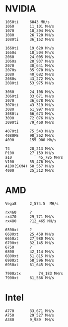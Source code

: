 # NVIDIA
`1050ti		6043 MH/s`<br>
`1060		11_101 MH/s`<br>
`1070		18_394 MH/s`<br>
`1080		26_720 MH/s`<br>
`1080ti		36_152 MH/s`<br>

`1660ti		19_620 Mh/s`<br>
`1660s		18_504 Mh/s`<br>
`2060		24_005 MH/s`<br>
`2060s		28_937 MH/s`<br>
`2070		30_641 MH/s`<br>
`2070s		35_970 MH/s`<br>
`2080		40_682 MH/s`<br>
`2080s		43_272 MH/s`<br>
`2080ti		53_975 MH/s`<br>

`3060		24_108 MH/s`<br>
`3060ti		33_671 MH/s`<br>
`3070		36_678 MH/s`<br>
`3070ti		43_319 MH/s`<br>
`3080		61_997 MH/s`<br>
`3080ti		66_673 MH/s`<br>
`3090		72_076 MH/s`<br>
`3090ti		79_460 MH/s`<br>

`4070ti		75_543 MH/s`<br>
`4080FE		98_262 MH/s`<br>
`4090		155_900 Mh/s`<br>

`T4			20_213 MH/s`<br>
`P100		27_159 MH/s`<br>
`a10			45_785 MH/s`<br>
`V100		55_476 MH/s`<br>
`A100(SXM4)	68_557 MH/s`<br>
`4000		25_312 MH/s`<br>



# AMD
`Vega8		2_574.5	 MH/s`<br>

`rx460		?`<br>
`rx470		29_771 MH/s`<br>
`rx480		?12_465 MH/s`<br>

`6500xt		?`<br>
`6600xt		25_458 MH/s`<br>
`6650xt		27_980 MH/s`<br>
`6700xt		32_145 MH/s`<br>
`6750		?`<br>
`6800		42_114 MH/s `<br>
`6800xt		51_815 MH/s `<br>
`6900xt		58_596 MH/s `<br>
`6950xt		61_645 MH/s`<br>

`7900xtx		74_183 MH/s`<br>
`7900xt		61_566 MH/s`<br>



# Intel
`A770		33_671 MH/s`<br>
`A750		29_527 MH/s`<br>
`A380		9_989  MH/s`<br>

